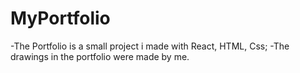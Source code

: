 # MyPortfolio

-The Portfolio is a small project i made with React, HTML, Css;
-The drawings in the portfolio were made by me.
